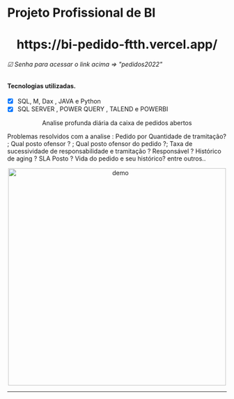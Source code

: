 # Projeto Profissional de BI
<h1 align="center">
https://bi-pedido-ftth.vercel.app/
<h6> ☑ Senha para acessar o link acima => "pedidos2022"</h6>
</h1>

#### Tecnologias utilizadas.
- [x] SQL, M, Dax , JAVA e Python
- [x] SQL SERVER , POWER QUERY , TALEND e POWERBI

<p align="center">Analise profunda diária da caixa de pedidos abertos</p>
<p>Problemas resolvidos com a analise : Pedido por Quantidade de tramitação? ; Qual posto ofensor ? ; Qual posto ofensor do pedido ?; Taxa de sucessividade de responsabilidade e tramitação ? Responsável ? Histórico de aging ? SLA Posto ? Vida do pedido e seu histórico? entre outros..
</p>

<div align="center">
  <img src="https://i.ibb.co/5cfZVmC/77.png" alt="demo" height="500">
</div>
<hr />

